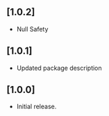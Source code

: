 ## [1.0.2]

* Null Safety
## [1.0.1]

* Updated package description

## [1.0.0]

* Initial release.
